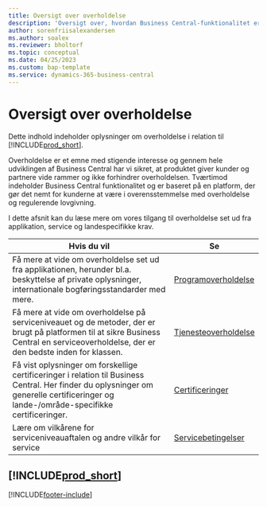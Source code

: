 ```yaml
---
title: Oversigt over overholdelse
description: 'Oversigt over, hvordan Business Central-funktionalitet er baseret på en platform, der gør det nemt for kunderne at være i overensstemmelse med overholdelse og regulerende lovgivning.'
author: sorenfriisalexandersen
ms.author: soalex
ms.reviewer: bholtorf
ms.topic: conceptual
ms.date: 04/25/2023
ms.custom: bap-template
ms.service: dynamics-365-business-central
---
```


# Oversigt over overholdelse

Dette indhold indeholder oplysninger om overholdelse i relation til [!INCLUDE[prod_short](../includes/prod_short.md)].  

Overholdelse er et emne med stigende interesse og gennem hele udviklingen af Business Central har vi sikret, at produktet giver kunder og partnere vide rammer og ikke forhindrer overholdelsen. Tværtimod indeholder Business Central funktionalitet og er baseret på en platform, der gør det nemt for kunderne at være i overensstemmelse med overholdelse og regulerende lovgivning.

I dette afsnit kan du læse mere om vores tilgang til overholdelse set ud fra applikation, service og landespecifikke krav.

|**Hvis du vil**|**Se**|  
|------------|-------------|  
|Få mere at vide om overholdelse set ud fra applikationen, herunder bl.a. beskyttelse af private oplysninger, internationale bogføringsstandarder med mere.|[Programoverholdelse](compliance-application-compliance.md)|  
|Få mere at vide om overholdelse på serviceniveauet og de metoder, der er brugt på platformen til at sikre Business Central en serviceoverholdelse, der er den bedste inden for klassen.|[Tjenesteoverholdelse](compliance-service-compliance.md)|  
|Få vist oplysninger om forskellige certificeringer i relation til Business Central. Her finder du oplysninger om generelle certificeringer og lande-/område-specifikke certificeringer.|[Certificeringer](compliance-certifications.md)|  
|Lære om vilkårene for serviceniveauaftalen og andre vilkår for service|[Servicebetingelser](compliance-service-compliance.md#service-terms)|  

## [!INCLUDE[prod_short](../includes/free_trial_md.md)]  


[!INCLUDE[footer-include](../includes/footer-banner.md)]
